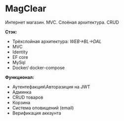 # MagClear
Интернет магазин. MVC. Слоёная архитектура. CRUD

**Стэк:**
- Трёхслойная архитектура: *WEB->BL->DAL*
- MVC
- Identity
- EF core
- MySql
- Docker/ docker-compose

**Функционал:**
- Аутентефакция\Авторазиция на JWT
- Админка
- CRUD товаров
- Корзина
- Система оповищений (email)
- Верификация аккаунта

